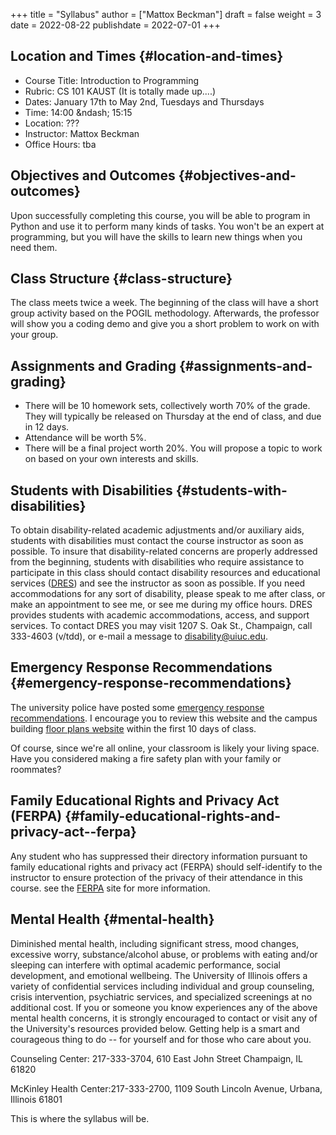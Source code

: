 +++
title = "Syllabus"
author = ["Mattox Beckman"]
draft = false
weight = 3
date = 2022-08-22
publishdate = 2022-07-01
+++

## Location and Times {#location-and-times}

-   Course Title: Introduction to Programming
-   Rubric: CS 101 KAUST  (It is totally made up....)
-   Dates: January 17th to May 2nd, Tuesdays and Thursdays
-   Time: 14:00 &amp;ndash; 15:15
-   Location: ???
-   Instructor: Mattox Beckman
-   Office Hours: tba


## Objectives and Outcomes {#objectives-and-outcomes}

Upon successfully completing this course, you will be able to program in Python and use it to perform many kinds of tasks.
You won't be an expert at programming, but you will have the skills to learn new things when you need them.


## Class Structure {#class-structure}

The class meets twice a week.  The beginning of the class will have a short group activity based on the POGIL methodology.
Afterwards, the professor will show you a coding demo and give you a short problem to work on with your group.


## Assignments and Grading {#assignments-and-grading}

-   There will be 10 homework sets, collectively worth 70% of the grade.  They will typically be released on Thursday at the end of class,
    and due in 12 days.
-   Attendance will be worth 5%.
-   There will be a final project worth 20%.  You will propose a topic to work on based on your own interests and skills.


## Students with Disabilities {#students-with-disabilities}

To obtain disability-related academic adjustments and/or auxiliary aids,
students with disabilities must contact the course instructor as soon as
possible. To insure that disability-related concerns are properly
addressed from the beginning, students with disabilities who require
assistance to participate in this class should contact disability
resources and educational services
([DRES](https://www.disability.illinois.edu/)) and see the instructor
as soon as possible. If you need accommodations for any sort of
disability, please speak to me after class, or make an appointment to
see me, or see me during my office hours. DRES provides students with
academic accommodations, access, and support services. To contact DRES
you may visit 1207 S. Oak St., Champaign, call 333-4603 (v/tdd), or
e-mail a message to [disability@uiuc.edu](mailto:disability@uiuc.edu).


## Emergency Response Recommendations {#emergency-response-recommendations}

The university police have posted some [emergency response recommendations](http://police.illinois.edu/emergency/). I
encourage you to review this website and the campus building
[floor plans website](http://police.illinois.edu/emergency-preparedness/building-emergency-action-plans/)
within the first 10 days of class.

Of course, since we're all online, your classroom is likely your living space.  Have you considered making
a fire safety plan with your family or roommates?


## Family Educational Rights and Privacy Act (FERPA) {#family-educational-rights-and-privacy-act--ferpa}

Any student who has suppressed their directory information pursuant to family
educational rights and privacy act (FERPA) should self-identify to the
instructor to ensure protection of the privacy of their attendance in this
course. see the [FERPA](http://registrar.illinois.edu/ferpa) site for more information.


## Mental Health {#mental-health}

Diminished mental health, including significant stress, mood changes, excessive
worry, substance/alcohol abuse, or problems with eating and/or sleeping can
interfere with optimal academic performance, social development, and emotional
wellbeing. The University of Illinois offers a variety of confidential services
including individual and group counseling, crisis intervention, psychiatric
services, and specialized screenings at no additional cost. If you or someone
you know experiences any of the above mental health concerns, it is strongly
encouraged to contact or visit any of the University's resources provided below.
Getting help is a smart and courageous thing to do -- for yourself and for those
who care about you.

Counseling Center: 217-333-3704, 610 East John Street Champaign, IL 61820

McKinley Health Center:217-333-2700, 1109 South Lincoln Avenue, Urbana, Illinois 61801

This is where the syllabus will be.
